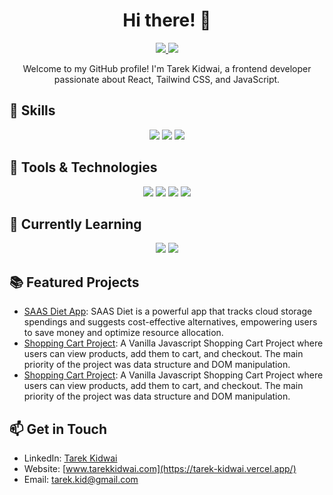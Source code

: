 <h1 align="center">Hi there! 👋</h1>
<p align="center">
  <a href="https://github.com/tarekkidwai">
    <img src="https://img.shields.io/badge/GitHub-@tarekkidwai-blue?style=flat-square&logo=github">
  </a>
  <a href="mailto:your-email@example.com">
    <img src="https://img.shields.io/badge/Email-tarek%40example.com-%23C25D7F?style=flat-square&logo=gmail">
  </a>
</p>

<p align="center">Welcome to my GitHub profile! I'm Tarek Kidwai, a frontend developer passionate about React, Tailwind CSS, and JavaScript.</p>

## 🚀 Skills
<p align="center">
  <img src="https://img.shields.io/badge/Code-React-%2361DAFB?style=flat-square&logo=react">
  <img src="https://img.shields.io/badge/Code-Tailwind_CSS-%2338B2AC?style=flat-square&logo=tailwind-css">
  <img src="https://img.shields.io/badge/Code-JavaScript-%23F7DF1E?style=flat-square&logo=javascript">
</p>

## 🔧 Tools & Technologies
<p align="center">
  <img src="https://img.shields.io/badge/Code-HTML5-%23E34F26?style=flat-square&logo=html5">
  <img src="https://img.shields.io/badge/Code-CSS3-%231572B6?style=flat-square&logo=css3">
  <img src="https://img.shields.io/badge/Tools-Git-%23F05032?style=flat-square&logo=git">
  <img src="https://img.shields.io/badge/Tools-Visual_Studio_Code-%23007ACC?style=flat-square&logo=visual-studio-code">
</p>

## 🌱 Currently Learning
<p align="center">
  <img src="https://img.shields.io/badge/Code-Next.js-%23000000?style=flat-square&logo=next.js">
  <img src="https://img.shields.io/badge/Code-GraphQL-%23E434AA?style=flat-square&logo=graphql">
</p>

## 📚 Featured Projects
- [SAAS Diet App](https://saas-diet.vercel.app/Compare): SAAS Diet is a powerful app that tracks cloud storage spendings and suggests cost-effective alternatives, empowering users to save money and optimize resource allocation.
- [Shopping Cart Project](https://shopping-cart-js-project.vercel.app/): A Vanilla Javascript Shopping Cart Project where users can view products, add them to cart, and checkout. The main priority of the project was data structure and DOM manipulation.
- [Shopping Cart Project](https://rick-morty-wiki-project.vercel.app): A Vanilla Javascript Shopping Cart Project where users can view products, add them to cart, and checkout. The main priority of the project was data structure and DOM manipulation.

## 📫 Get in Touch
- LinkedIn: [Tarek Kidwai](https://www.linkedin.com/in/tarek-kidwai/)
- Website: [www.tarekkidwai.com](https://tarek-kidwai.vercel.app/)
- Email: tarek.kid@gmail.com
